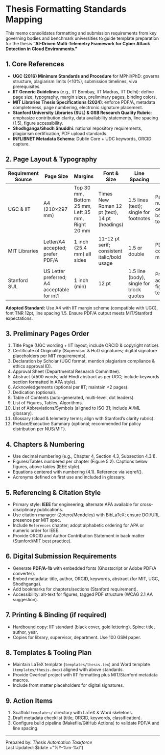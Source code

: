 # Thesis Formatting Standards Mapping

This memo consolidates formatting and submission requirements from key governing bodies and benchmark universities to guide template preparation for the thesis **"AI-Driven Multi-Telemetry Framework for Cyber Attack Detection in Cloud Environments."**

## 1. Core References
- **UGC (2016) Minimum Standards and Procedure** for MPhil/PhD: governs structure, plagiarism limits (<10%), submission timelines, viva prerequisites.
- **IIT Generic Guidelines** (e.g., IIT Bombay, IIT Madras, IIT Delhi): define page size, typography, margin sizes, preliminary pages, binding colors.
- **MIT Libraries Thesis Specifications (2024)**: enforce PDF/A, metadata completeness, page numbering, electronic signature placement.
- **Stanford University Libraries (SUL) & GSB Research Quality Rubric**: emphasize contribution clarity, data availability statements, line spacing (1.5), figure accessibility.
- **Shodhganga/Shodh Shuddhi**: national repository requirements, plagiarism certification, PDF upload standards.
- **INFLIBNET Metadata Schema**: Dublin Core + UDC keywords, ORCID capture.

## 2. Page Layout & Typography
| Requirement Source | Page Size | Margins | Font & Size | Line Spacing | Notes |
| --- | --- | --- | --- | --- | --- |
| UGC & IIT | A4 (210×297 mm) | Top 30 mm, Bottom 25 mm, Left 35 mm, Right 20 mm | Times New Roman 12 pt (text), 14 pt (headings) | 1.5 lines (text); single for footnotes | Page numbers centered bottom or top-right |
| MIT Libraries | Letter/A4 accepted; prefer PDF/A | 1 inch (25.4 mm) all sides | 11–12 pt serif; consistent italic/bold usage | 1.5 or double | PDF/A-1b compliance mandatory |
| Stanford SUL | US Letter preferred; A4 acceptable for int’l | 1 inch (min) | 12 pt | 1.5 line (body), single for block quotes | Provide accessible figures (alt text) |

**Adopted Standard:** Use A4 with IIT margin scheme (compatible with UGC), font TNR 12pt, line spacing 1.5. Ensure PDF/A output meets MIT/Stanford expectations.

## 3. Preliminary Pages Order
1. Title Page (UGC wording + IIT layout; include ORCID & copyright notice).
2. Certificate of Originality (Supervisor & HoD signatures; digital signature placeholders per MIT requirements).
3. Declaration by Scholar (UGC format, mention plagiarism compliance & ethics approval ID).
4. Approval Sheet (Departmental Research Committee).
5. Abstract (≤500 words; add Hindi abstract as per UGC; include keywords section formatted in APA style).
6. Acknowledgements (optional per IIT; maintain <2 pages).
7. Dedication (optional).
8. Table of Contents (auto-generated, multi-level, dot leaders).
9. List of Figures, Tables, Algorithms.
10. List of Abbreviations/Symbols (aligned to ISO 31; include AI/ML glossary).
11. Glossary (cloud & telemetry terms; align with Stanford’s clarity rubric).
12. Preface/Executive Summary (optional; recommended for policy distribution per NUS/MIT).

## 4. Chapters & Numbering
- Use decimal numbering (e.g., Chapter 4, Section 4.3, Subsection 4.3.1).
- Figures/Tables numbered per chapter (Figure 5.2). Captions below figures, above tables (IEEE style).
- Equations centered with numbering (4.1). Reference via \eqref{}.
- Acronyms defined on first use and included in glossary.

## 5. Referencing & Citation Style
- Primary style: **IEEE** for engineering; alternate APA available for cross-disciplinary publications.
- Use citation manager (Zotero/Mendeley) with BibLaTeX; ensure DOI/URL presence per MIT spec.
- Include `References` chapter; adopt alphabetic ordering for APA or numeric order for IEEE.
- Provide ORCID and Author Contribution Statement in back matter (Stanford/MIT best practice).

## 6. Digital Submission Requirements
- Generate **PDF/A-1b** with embedded fonts (Ghostscript or Adobe PDF/A converter).
- Embed metadata: title, author, ORCID, keywords, abstract (for MIT, UGC, Shodhganga).
- Add bookmarks for chapters/sections (Stanford requirement).
- Accessibility: alt-text for figures, tagged PDF structure (WCAG 2.1 AA suggestion).

## 7. Printing & Binding (if required)
- Hardbound copy: IIT standard (black cover, gold lettering). Spine: title, author, year.
- Copies for library, supervisor, department. Use 100 GSM paper.

## 8. Templates & Tooling Plan
- Maintain LaTeX template (`templates/thesis.tex`) and Word template (`templates/thesis.docx`) aligned with above standards.
- Provide Overleaf project with IIT formatting plus MIT/Stanford metadata macros.
- Include front matter placeholders for digital signatures.

## 9. Action Items
1. Scaffold `templates/` directory with LaTeX & Word skeletons.
2. Draft metadata checklist (title, ORCID, keywords, classification).
3. Configure build pipeline (Makefile/GitHub Actions) to validate PDF/A and line spacing.

---
Prepared by: *Thesis Automation Taskforce*  
Last Updated: $(date +"%Y-%m-%d")
